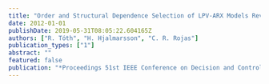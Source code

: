 ```yaml
---
title: "Order and Structural Dependence Selection of LPV-ARX Models Revisited"
date: 2012-01-01
publishDate: 2019-05-31T08:05:22.604165Z
authors: ["R. Tóth", "H. Hjalmarsson", "C. R. Rojas"]
publication_types: ["1"]
abstract: ""
featured: false
publication: "*Proceedings 51st IEEE Conference on Decision and Control*"
---
```


